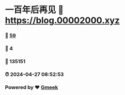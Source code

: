 # 一百年后再见 :link: https://blog.00002000.xyz 
### :page_facing_up: [59](https://blog.00002000.xyz/tag.html) 
### :speech_balloon: 4 
### :hibiscus: 135151 
### :alarm_clock: 2024-04-27 08:52:53 
### Powered by :heart: [Gmeek](https://github.com/Meekdai/Gmeek)

